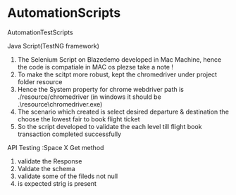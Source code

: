 # AutomationScripts
AutomationTestScripts

Java Script(TestNG framework)
1. The Selenium Script on Blazedemo developed in Mac Machine, hence the code is compatiale in MAC os plezse take a note !
2. To make the scitpt more robust, kept the chromedriver under project folder resource
3. Hence the System property for chrome webdriver path is ./resource/chromedriver (in windows it should be .\\resource\\chromedriver.exe)
4. The scenario which created is select desired departure & destination the choose the lowest fair to book flight ticket 
5. So the script developed to validate the each level till flight book transaction completed successfully

API Testing :Space X
Get method
1. validate the Response
2. Valdate the schema
3. validate some of the fileds not null
4. is expected strig is present



